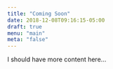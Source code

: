 ```yaml
---
title: "Coming Soon"
date: 2018-12-08T09:16:15-05:00
draft: true
menu: "main"
meta: "false"
---
```


I should have more content here...